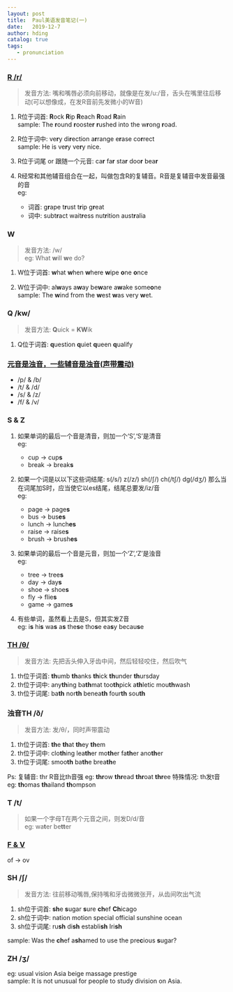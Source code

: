 ```yaml
---
layout: post
title:  Paul美语发音笔记(一)
date:   2019-12-7
author: hding
catalog: true
tags:
   - pronunciation
---
```

### [R /r/](https://www.bilibili.com/video/av37513520?p=1)
> 发音方法: 嘴和嘴唇必须向前移动，就像是在发/u:/音，舌头在嘴里往后移动(可以想像成，在发R音前先发微小的W音)
1. R位于词首: **R**ock **R**ip **R**each **R**oad **R**ain  
  sample: The **r**ound **r**ooste**r** **r**ushed into the w**r**ong **r**oad.

2. R位于词中: ve**r**y di**r**ection a**r**range e**r**ase co**r**rect  
  sample: He is ve**r**y ve**r**y nice.

3. R位于词尾 or 跟随一个元音: ca**r** fa**r** sta**r** doo**r** bea**r** 
  
4. R经常和其他辅音组合在一起，叫做包含R的复辅音。R音是复辅音中发音最强的音  
  eg: 
  	  - 词首: g**r**ape t**r**ust t**r**ip g**r**eat 
      - 词中: subt**r**act wait**r**ess nut**r**ition aust**r**alia


### W
> 发音方法: /w/   
eg: What **w**ill **w**e do?  
1. W位于词首: **w**hat **w**hen **w**here **w**ipe **o**ne **o**nce  

2. W位于词中: al**w**ays a**w**ay be**w**are a**w**ake some**o**ne  
  sample: The **w**ind from the **w**est **w**as very **w**et.
  


### Q /kw/
> 发音方法: **Q**uick = **KW**ik  
1. Q位于词首: **q**uestion **q**uiet **q**ueen **q**ualify


### [元音是浊音，一些辅音是浊音(声带震动)](https://www.bilibili.com/video/av37513520?p=2) 
- /p/ & /b/
- /t/ & /d/
- /s/ & /z/
- /f/ & /v/
  


### S & Z
1. 如果单词的最后一个音是清音，则加一个‘S’,‘S’是清音  
eg: 
	- cup   ->  cup**s**    
	- break ->  break**s**   

2. 如果一个词是以以下这些词结尾: s(/s/) z(/z/) sh(/ʃ/) ch(/tʃ/) dg(/dʒ/) 那么当在词尾加S时，应当使它以es结尾，结尾总要发/iz/音  
eg: 
	- page  ->  page**s** 
	- bus   ->  bus**es**
	- lunch ->  lunch**es**
	- raise ->  raise**s**
	- brush ->  brush**es**

3. 如果单词的最后一个音是元音，则加一个‘Z’,‘Z’是浊音  
eg: 
	- tree  ->  tree**s** 
	- day   ->  day**s** 
	- shoe  ->  shoe**s** 
	- fly   ->  flie**s** 
	- game  ->  game**s**   

4. 有些单词，虽然看上去是S，但其实发Z音  
eg: i**s**   hi**s**   wa**s**   a**s**   the**s**e  tho**s**e  ea**s**y  becau**s**e   

  

### [TH /θ/](https://www.bilibili.com/video/av37513520?p=3)
> 发音方法: 先把舌头伸入牙齿中间，然后轻轻咬住，然后吹气
1. th位于词首: **th**umb **th**anks **th**ick **th**under **th**ursday
2. th位于词中: any**th**ing ba**th**mat too**th**pick a**th**letic mou**th**wash  
3. th位于词尾: ba**th** nor**th** benea**th** four**th** sou**th**
 


### 浊音TH /ð/
> 发音方法: 发/θ/，同时声带震动
1. th位于词首: **th**e **th**at **th**ey **th**em 
2. th位于词中: clo**th**ing lea**th**er mo**th**er fa**th**er ano**th**er
3. th位于词尾: smoo**th** ba**th**e brea**th**e 

Ps: 复辅音: thr R音比th音强
	eg: **thr**ow  **thr**ead **thr**oat **thr**ee
特殊情况: th发t音
	eg: **th**omas  **th**ailand **th**ompson



### T /t/
> 如果一个字母T在两个元音之间，则发D/d/音  
eg: wa**t**er be**tt**er  



### [F & V](https://www.bilibili.com/video/av37513520?p=4)
of -> ov  
  

### SH /ʃ/ 
> 发音方法: 往前移动嘴唇,保持嘴和牙齿微微张开，从齿间吹出气流
1. sh位于词首: **sh**e **s**ugar **s**ure **ch**ef **Ch**icago
2. sh位于词中: nation motion special official sunshine ocean
3. sh位于词尾: ru**sh**  di**sh** establi**sh** Iri**sh**
  
sample: Was the **ch**ef a**sh**amed to use the pre**c**ious **s**ugar?
  

### ZH /ʒ/  
eg: usual vision Asia beige massage prestige  
sample: It is not unusual for people to study division on Asia.








  











	













































